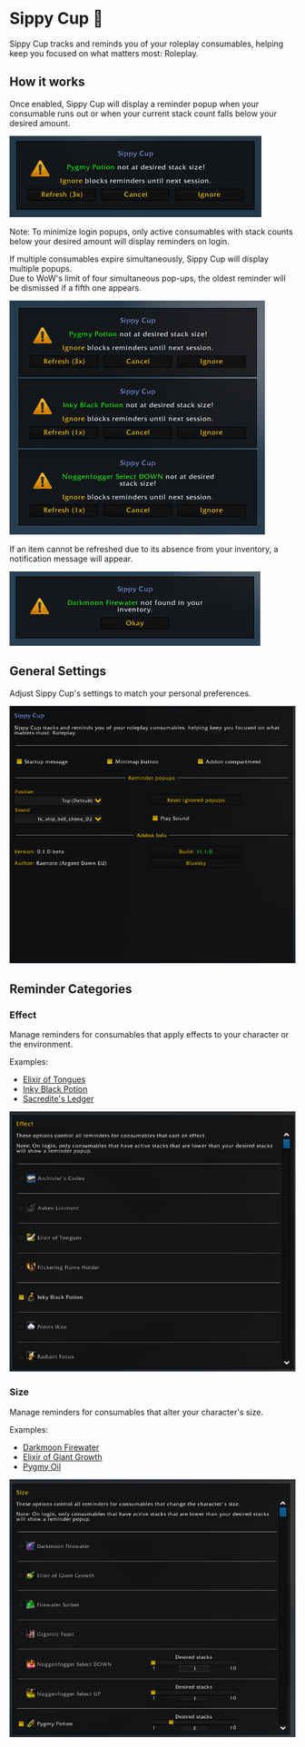 # Sippy Cup 🥤
Sippy Cup tracks and reminds you of your roleplay consumables, helping keep you focused on what matters most: Roleplay.

## How it works
Once enabled, Sippy Cup will display a reminder popup when your consumable runs out or when your current stack count falls below your desired amount.

![popup](Images/popup.png)

Note: To minimize login popups, only active consumables with stack counts below your desired amount will display reminders on login.

If multiple consumables expire simultaneously, Sippy Cup will display multiple popups.  
Due to WoW's limit of four simultaneous pop-ups, the oldest reminder will be dismissed if a fifth one appears.

![multi-popups](Images/multi-popups.png)

If an item cannot be refreshed due to its absence from your inventory, a notification message will appear.

![missing-item](Images/missing-item.png)

## General Settings
Adjust Sippy Cup's settings to match your personal preferences.

![general](Images/general.png)

## Reminder Categories

### Effect
Manage reminders for consumables that apply effects to your character or the environment.

Examples:
- [Elixir of Tongues](https://www.wowhead.com/item=2460/elixir-of-tongues)
- [Inky Black Potion](https://www.wowhead.com/item=124640/inky-black-potion)
- [Sacredite's Ledger](https://www.wowhead.com/item=234527/sacredites-ledger)

![category-effect](Images/category-effect.png)

### Size
Manage reminders for consumables that alter your character's size.

Examples:
- [Darkmoon Firewater](https://www.wowhead.com/item=124671/darkmoon-firewater)
- [Elixir of Giant Growth](https://www.wowhead.com/item=6662/elixir-of-giant-growth)
- [Pygmy Oil](https://www.wowhead.com/item=40195/pygmy-oil)

![category-size](Images/category-size.png)

